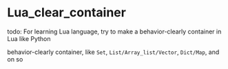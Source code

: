 # Lua_clear_container

todo: For learning Lua language, try to make a behavior-clearly container in Lua like Python

behavior-clearly container, like `Set`, `List/Array_list/Vector`, `Dict/Map`, and on so



